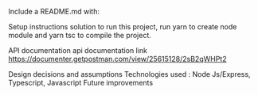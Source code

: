 Include a README.md with:


Setup instructions
solution
to run this project, run yarn to create node module and yarn tsc to compile the project.

API documentation
api documentation link
https://documenter.getpostman.com/view/25615128/2sB2qWHPt2



Design decisions and assumptions
Technologies used : Node Js/Express, Typescript, Javascript 
Future improvements



